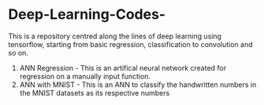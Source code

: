 # Deep-Learning-Codes-
This is a repository centred along the lines of deep learning using tensorflow, starting from basic regression, classification to convolution and so on.

1. ANN Regression - This is an artifical neural network created for regression on a manually input function.
2. ANN with MNIST - This is an ANN to classify the handwritten numbers in the MNIST datasets as its respective numbers 
